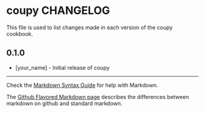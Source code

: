 coupy CHANGELOG
===============

This file is used to list changes made in each version of the coupy cookbook.

0.1.0
-----
- [your_name] - Initial release of coupy

- - -
Check the [Markdown Syntax Guide](http://daringfireball.net/projects/markdown/syntax) for help with Markdown.

The [Github Flavored Markdown page](http://github.github.com/github-flavored-markdown/) describes the differences between markdown on github and standard markdown.
